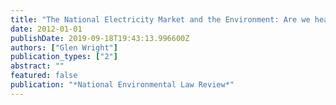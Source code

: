 ```yaml
---
title: "The National Electricity Market and the Environment: Are we heading in the right direction?"
date: 2012-01-01
publishDate: 2019-09-18T19:43:13.996600Z
authors: ["Glen Wright"]
publication_types: ["2"]
abstract: ""
featured: false
publication: "*National Environmental Law Review*"
---
```



